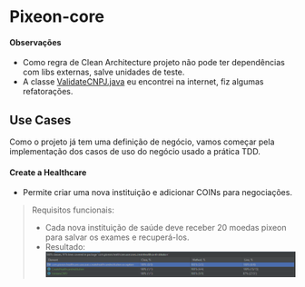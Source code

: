 # Pixeon-core
#### Observações
- Como regra de Clean Architecture projeto não pode ter dependências com libs externas, salve unidades de teste.
- A classe [ValidateCNPJ.java](/src/main/java/com/pixeon/healthcare/usecases/createhealthcareInstitution/ValidateCNPJ.java) eu encontrei na internet, fiz algumas refatorações.
## Use Cases  
Como o projeto já tem uma definição de negócio, vamos começar pela implementação dos casos de uso do negócio usado a prática TDD.  
  
  
#### Create a Healthcare
- Permite criar uma nova instituição e adicionar COINs para negociações.

> Requisitos funcionais:
> - Cada nova instituição de saúde deve receber 20 moedas pixeon para salvar os exames e recuperá-los.
> - Resultado: ![](../resources/coverage-usecase-createhealthcare.PNG)





#